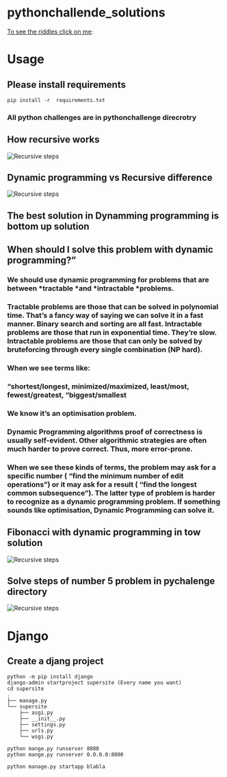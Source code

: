 # pythonchallende_solutions

[To see the riddles click on me](http://www.pythonchallenge.com/):


# Usage
## Please install requirements
```
pip install -r  requirements.txt
```
### All python challenges are in pythonchallenge direcrotry

## How recursive works
![Recursive steps](pics/1.jpg)

## Dynamic programming vs Recursive difference
![Recursive steps](pics/2.jpg)

## The best solution in Dynamming programming is bottom up solution

## When should I solve this problem with dynamic programming?”
### We should use dynamic programming for problems that are between *tractable *and *intractable *problems.

### Tractable problems are those that can be solved in polynomial time. That’s a fancy way of saying we can solve it in a fast manner. Binary search and sorting are all fast. Intractable problems are those that run in exponential time. They’re slow. Intractable problems are those that can only be solved by bruteforcing through every single combination (NP hard).

### When we see terms like:

### “shortest/longest, minimized/maximized, least/most, fewest/greatest, “biggest/smallest

### We know it’s an optimisation problem.
### Dynamic Programming algorithms proof of correctness is usually self-evident. Other algorithmic strategies are often much harder to prove correct. Thus, more error-prone.
### When we see these kinds of terms, the problem may ask for a specific number ( “find the minimum number of edit operations”) or it may ask for a result ( “find the longest common subsequence”). The latter type of problem is harder to recognize as a dynamic programming problem. If something sounds like optimisation, Dynamic Programming can solve it.

## Fibonacci with dynamic programming in tow solution
![Recursive steps](pics/3.jpg)

## Solve steps of number 5 problem in pychalenge directory
![Recursive steps](pics/4.jpg)

# Django

## Create a djang project
```
python -m pip install django
django-admin startproject supersite (Every name you want)
cd supersite
.
├── manage.py
└── supersite
    ├── asgi.py
    ├── __init__.py
    ├── settings.py
    ├── urls.py
    └── wsgi.py

python mange.py runserver 8080
python mange.py runserver 0.0.0.0:8000

python manage.py startapp blabla


```

